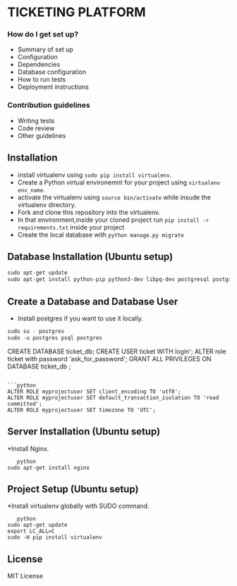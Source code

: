 # TICKETING PLATFORM #

### How do I get set up? ###

* Summary of set up
* Configuration
* Dependencies
* Database configuration
* How to run tests
* Deployment instructions

### Contribution guidelines ###

* Writing tests
* Code review
* Other guidelines


## Installation
* install virtualenv using ```sudo pip install virtualenv```.
* Create a Python virtual environemnt for your project using ```virtualenv env_name```.
* activate the virtualenv using ```source bin/activate``` while insude the virtualenv directory. 
* Fork and clone this repository into the virtualenv.
* In that environment,inside your cloned project run ```pip install -r requirements.txt``` inside your project
* Create the local database with ```python manage.py migrate```

## Database Installation (Ubuntu setup)
```python
sudo apt-get update
sudo apt-get install python-pip python3-dev libpq-dev postgresql postgresql-contrib
```
## Create a Database and Database User
* Install postgres if you want to use it locally.
```python
sudo su - postgres
sudo -u postgres psql postgres
```

CREATE DATABASE ticket_db;
CREATE USER ticket WITH login';
ALTER role ticket with password 'ask_for_password';
GRANT ALL PRIVILEGES ON DATABASE ticket_db ;
```

```python
ALTER ROLE myprojectuser SET client_encoding TO 'utf8';
ALTER ROLE myprojectuser SET default_transaction_isolation TO 'read committed';
ALTER ROLE myprojectuser SET timezone TO 'UTC';
```

## Server Installation (Ubuntu setup)
*Install Nginx.
```
   python
sudo apt-get install nginx
```
## Project Setup (Ubuntu setup)

*Install virtualenv globally with SUDO command.
```
   python
sudo apt-get update
export LC_ALL=C
sudo -H pip install virtualenv
```
## License

MIT License